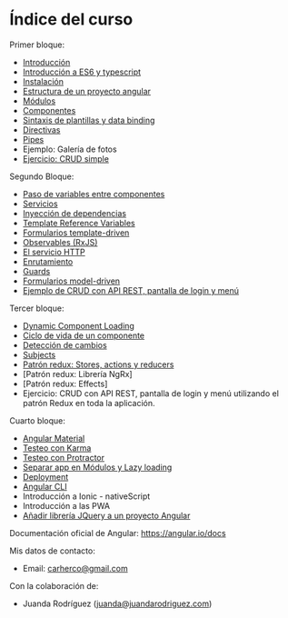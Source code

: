 # Índice del curso

Primer bloque:

- [Introducción](introduccion.md)
- [Introducción a ES6 y typescript](typescript.md)
- [Instalación](instalacion.md)
- [Estructura de un proyecto angular](estructura-proyecto.md)
- [Módulos](modules.md)
- [Componentes](components.md)
- [Sintaxis de plantillas y data binding](data-binding.md)
- [Directivas](directives.md)
- [Pipes](pipes.md)
- Ejemplo: Galería de fotos
- [Ejercicio: CRUD simple](ejemplo-crud-basico.md)

Segundo Bloque:

- [Paso de variables entre componentes](input-binding.md)
- [Servicios](services.md)
- [Inyección de dependencias](inyeccion-dependencias.md)
- [Template Reference Variables](template-reference-variables.md)
- [Formularios template-driven](forms-template-driven.md)
- [Observables (RxJS)](observables.md)
- [El servicio HTTP](httpclient.md)
- [Enrutamiento](routing.md)
- [Guards](guards.md)
- [Formularios model-driven](forms-model-driven.md)
- [Ejemplo de CRUD con API REST, pantalla de login y menú](ejemplo-crud-completo.md)

Tercer bloque:

- [Dynamic Component Loading](dynamic-components.md)
- [Ciclo de vida de un componente](lifecycle.md)
- [Detección de cambios](deteccion-cambios.md)
- [Subjects](subject.md)
- [Patrón redux: Stores, actions y reducers](redux.md)
- [Patrón redux: Librería NgRx]
- [Patrón redux: Effects]
- Ejercicio: CRUD con API REST, pantalla de login y menú utilizando el patrón Redux en toda la aplicación.

Cuarto bloque:

- [Angular Material](angular-material.md)
- [Testeo con Karma](testing.md)
- [Testeo con Protractor](testing-e2e.md)
- [Separar app en Módulos y Lazy loading](lazy-loading.md)
- [Deployment](deployment.md)
- [Angular CLI](angular-cli.md)
- Introducción a Ionic - nativeScript
- Introducción a las PWA
- [Añadir librería JQuery a un proyecto Angular](jquery.md)

Documentación oficial de Angular: https://angular.io/docs

Mis datos de contacto:

- Email: carherco@gmail.com

Con la colaboración de:

- Juanda Rodríguez (juanda@juandarodriguez.com)
